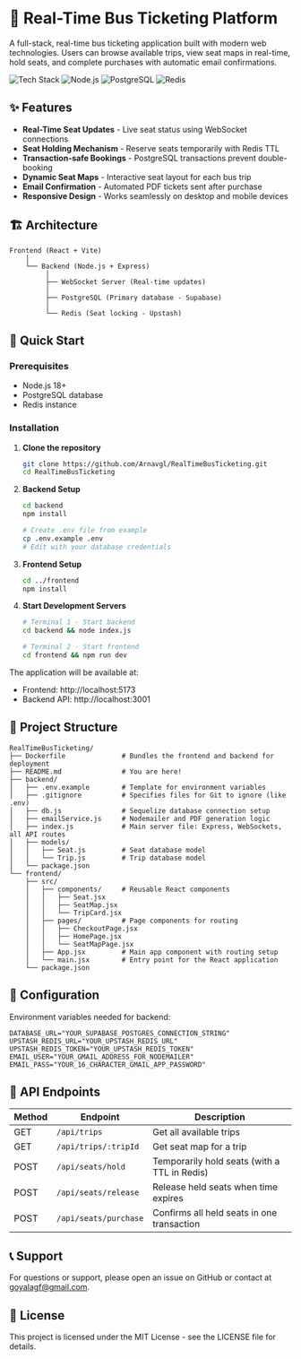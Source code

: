 # 🚌 Real-Time Bus Ticketing Platform

A full-stack, real-time bus ticketing application built with modern web technologies. Users can browse available trips, view seat maps in real-time, hold seats, and complete purchases with automatic email confirmations.

![Tech Stack](https://img.shields.io/badge/React-20232A?style=for-the-badge&logo=react&logoColor=61DAFB)
![Node.js](https://img.shields.io/badge/Node.js-339933?style=for-the-badge&logo=nodedotjs&logoColor=white)
![PostgreSQL](https://img.shields.io/badge/PostgreSQL-316192?style=for-the-badge&logo=postgresql&logoColor=white)
![Redis](https://img.shields.io/badge/Redis-DC382D?style=for-the-badge&logo=redis&logoColor=white)

## ✨ Features

- **Real-Time Seat Updates** - Live seat status using WebSocket connections
- **Seat Holding Mechanism** - Reserve seats temporarily with Redis TTL
- **Transaction-safe Bookings** - PostgreSQL transactions prevent double-booking
- **Dynamic Seat Maps** - Interactive seat layout for each bus trip
- **Email Confirmation** - Automated PDF tickets sent after purchase
- **Responsive Design** - Works seamlessly on desktop and mobile devices

## 🏗️ Architecture

```
Frontend (React + Vite)
    │
    └── Backend (Node.js + Express)
         │
         ├── WebSocket Server (Real-time updates)
         │
         ├── PostgreSQL (Primary database - Supabase)
         │
         └── Redis (Seat locking - Upstash)
```

## 🚀 Quick Start

### Prerequisites

- Node.js 18+
- PostgreSQL database
- Redis instance

### Installation

1. **Clone the repository**
   ```bash
   git clone https://github.com/Arnavgl/RealTimeBusTicketing.git
   cd RealTimeBusTicketing
   ```

2. **Backend Setup**
   ```bash
   cd backend
   npm install
   
   # Create .env file from example
   cp .env.example .env
   # Edit with your database credentials
   ```

3. **Frontend Setup**
   ```bash
   cd ../frontend
   npm install
   ```

4. **Start Development Servers**
   ```bash
   # Terminal 1 - Start backend
   cd backend && node index.js
   
   # Terminal 2 - Start frontend  
   cd frontend && npm run dev
   ```

The application will be available at:
- Frontend: http://localhost:5173
- Backend API: http://localhost:3001

## 📁 Project Structure

```
RealTimeBusTicketing/
├── Dockerfile              # Bundles the frontend and backend for deployment
├── README.md               # You are here!
├── backend/
│   ├── .env.example        # Template for environment variables
│   ├── .gitignore          # Specifies files for Git to ignore (like .env)
│   ├── db.js               # Sequelize database connection setup
│   ├── emailService.js     # Nodemailer and PDF generation logic
│   ├── index.js            # Main server file: Express, WebSockets, all API routes
│   ├── models/
│   │   ├── Seat.js         # Seat database model
│   │   └── Trip.js         # Trip database model
│   └── package.json
└── frontend/
    ├── src/
    │   ├── components/     # Reusable React components
    │   │   ├── Seat.jsx
    │   │   ├── SeatMap.jsx
    │   │   └── TripCard.jsx
    │   ├── pages/          # Page components for routing
    │   │   ├── CheckoutPage.jsx
    │   │   ├── HomePage.jsx
    │   │   └── SeatMapPage.jsx
    │   ├── App.jsx         # Main app component with routing setup
    │   └── main.jsx        # Entry point for the React application
    └── package.json
```

## 🔧 Configuration

Environment variables needed for backend:

```env
DATABASE_URL="YOUR_SUPABASE_POSTGRES_CONNECTION_STRING"
UPSTASH_REDIS_URL="YOUR_UPSTASH_REDIS_URL"
UPSTASH_REDIS_TOKEN="YOUR_UPSTASH_REDIS_TOKEN"
EMAIL_USER="YOUR_GMAIL_ADDRESS_FOR_NODEMAILER"
EMAIL_PASS="YOUR_16_CHARACTER_GMAIL_APP_PASSWORD"
```

## 🎯 API Endpoints

| Method | Endpoint | Description |
|--------|----------|-------------|
| GET | `/api/trips` | Get all available trips |
| GET | `/api/trips/:tripId` | Get seat map for a trip |
| POST | `/api/seats/hold` | Temporarily hold seats (with a TTL in Redis) |
| POST | `/api/seats/release` | Release held seats when time expires |
| POST | `/api/seats/purchase` | Confirms all held seats in one transaction |

## 📞 Support

For questions or support, please open an issue on GitHub or contact at goyalagf@gmail.com.

## 📄 License

This project is licensed under the MIT License - see the LICENSE file for details.
